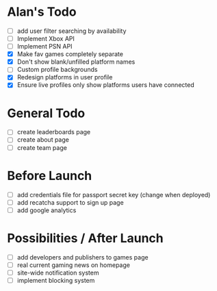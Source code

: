 # Alan's Todo
- [ ] add user filter searching by availability
- [ ] Implement Xbox API
- [ ] Implement PSN API
- [X] Make fav games completely separate
- [X] Don't show blank/unfilled platform names
- [ ] Custom profile backgrounds
- [X] Redesign platforms in user profile
- [X] Ensure live profiles only show platforms users have connected

# General Todo
- [ ] create leaderboards page
- [ ] create about page
- [ ] create team page

# Before Launch
- [ ] add credentials file for passport secret key (change when deployed)
- [ ] add recatcha support to sign up page
- [ ] add google analytics

# Possibilities / After Launch
- [ ] add developers and publishers to games page
- [ ] real current gaming news on homepage
- [ ] site-wide notification system
- [ ] implement blocking system
